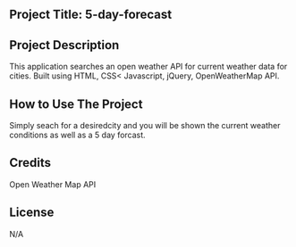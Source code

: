 ## Project Title: 5-day-forecast

## Project Description
This application searches an open weather API for current weather data for cities. Built using HTML, CSS< Javascript, jQuery, OpenWeatherMap API. 

## How to Use The Project
Simply seach for a desiredcity and you will be shown the current weather conditions as well as a 5 day forcast.

## Credits
Open Weather Map API

## License
N/A



